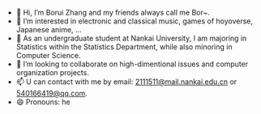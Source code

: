 - 👋 Hi, I’m Borui Zhang and my friends always call me Bor~.
- 👀 I’m interested in electronic and classical music, games of hoyoverse, Japanese anime, ...
- 🌱 As an undergraduate student at Nankai University, I am majoring in Statistics within the Statistics Department, while also minoring in Computer Science. 
- 💞️ I’m looking to collaborate on high-dimentional issues and computer organization projects.
- 📫 U can contact with me by email: 2111511@mail.nankai.edu.cn or 540166419@qq.com.
- 😄 Pronouns: he
<!--- ⚡ Fun fact: --->

<!---
StatisticsBorui/StatisticsBorui is a ✨ special ✨ repository because its `README.md` (this file) appears on your GitHub profile.
You can click the Preview link to take a look at your changes.
--->
